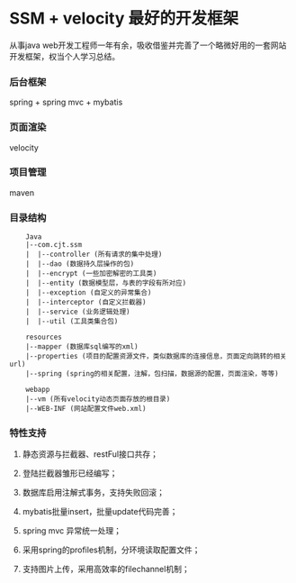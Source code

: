 # SSM + velocity 最好的开发框架

从事java web开发工程师一年有余，吸收借鉴并完善了一个略微好用的一套网站开发框架，权当个人学习总结。

### 后台框架

spring + spring mvc + mybatis

### 页面渲染

velocity

### 项目管理

maven

### 目录结构
```
    Java
    |--com.cjt.ssm
    |  |--controller (所有请求的集中处理)
    |  |--dao (数据持久层操作的包)
    |  |--encrypt (一些加密解密的工具类)
    |  |--entity (数据模型层，与表的字段有所对应)
    |  |--exception (自定义的异常集合)
    |  |--interceptor (自定义拦截器)
    |  |--service (业务逻辑处理)
    |  |--util (工具类集合包)
```

```
    resources
    |--mapper (数据库sql编写的xml)
    |--properties (项目的配置资源文件，类似数据库的连接信息，页面定向跳转的相关url)
    |--spring (spring的相关配置，注解，包扫描，数据源的配置，页面渲染，等等)
```

```
    webapp
    |--vm (所有velocity动态页面存放的根目录)
    |--WEB-INF (网站配置文件web.xml)
```

### 特性支持

1. 静态资源与拦截器、restFul接口共存；

2. 登陆拦截器雏形已经编写；

3. 数据库启用注解式事务，支持失败回滚；

4. mybatis批量insert，批量update代码完善；

5. spring mvc 异常统一处理；

6. 采用spring的profiles机制，分环境读取配置文件；

7. 支持图片上传，采用高效率的filechannel机制；